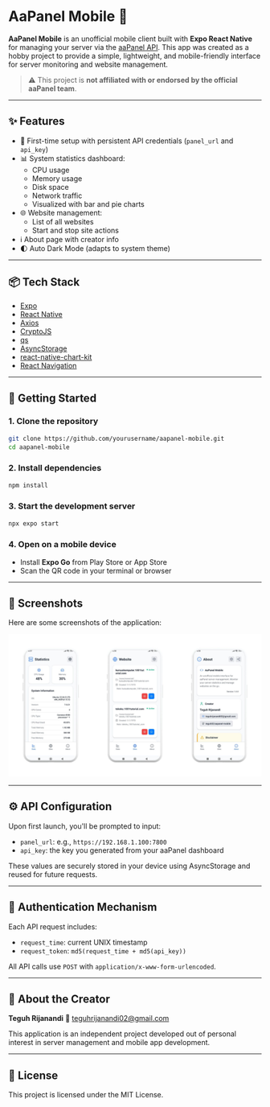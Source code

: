 # AaPanel Mobile 📱

**AaPanel Mobile** is an unofficial mobile client built with **Expo React Native** for managing your server via the [aaPanel API](https://www.aapanel.com/). This app was created as a hobby project to provide a simple, lightweight, and mobile-friendly interface for server monitoring and website management.

> ⚠️ This project is **not affiliated with or endorsed by the official aaPanel team**.

---

## ✨ Features

- 🔐 First-time setup with persistent API credentials (`panel_url` and `api_key`)
- 📊 System statistics dashboard:
  - CPU usage
  - Memory usage
  - Disk space
  - Network traffic
  - Visualized with bar and pie charts
- 🌐 Website management:
  - List of all websites
  - Start and stop site actions
- ℹ️ About page with creator info
- 🌓 Auto Dark Mode (adapts to system theme)

---

## 📦 Tech Stack

- [Expo](https://expo.dev/)
- [React Native](https://reactnative.dev/)
- [Axios](https://axios-http.com/)
- [CryptoJS](https://www.npmjs.com/package/crypto-js)
- [qs](https://www.npmjs.com/package/qs)
- [AsyncStorage](https://react-native-async-storage.github.io/async-storage/)
- [react-native-chart-kit](https://github.com/indiespirit/react-native-chart-kit)
- [React Navigation](https://reactnavigation.org/)

---

## 🚀 Getting Started

### 1. Clone the repository
```bash
git clone https://github.com/yourusername/aapanel-mobile.git
cd aapanel-mobile
```

### 2. Install dependencies

```bash
npm install
```

### 3. Start the development server

```bash
npx expo start
```

### 4. Open on a mobile device

* Install **Expo Go** from Play Store or App Store
* Scan the QR code in your terminal or browser

---

## 📸 Screenshots

Here are some screenshots of the application:

![AaPanel Mobile Screenshot](build/images/screenshoot.jpg)

---

## ⚙️ API Configuration

Upon first launch, you'll be prompted to input:

* `panel_url`: e.g., `https://192.168.1.100:7800`
* `api_key`: the key you generated from your aaPanel dashboard

These values are securely stored in your device using AsyncStorage and reused for future requests.

---

## 🔐 Authentication Mechanism

Each API request includes:

* `request_time`: current UNIX timestamp
* `request_token`: `md5(request_time + md5(api_key))`

All API calls use `POST` with `application/x-www-form-urlencoded`.

---

## 👤 About the Creator

**Teguh Rijanandi**
📧 [teguhrijanandi02@gmail.com](mailto:teguhrijanandi02@gmail.com)

This application is an independent project developed out of personal interest in server management and mobile app development.

---

## 📄 License

This project is licensed under the MIT License.